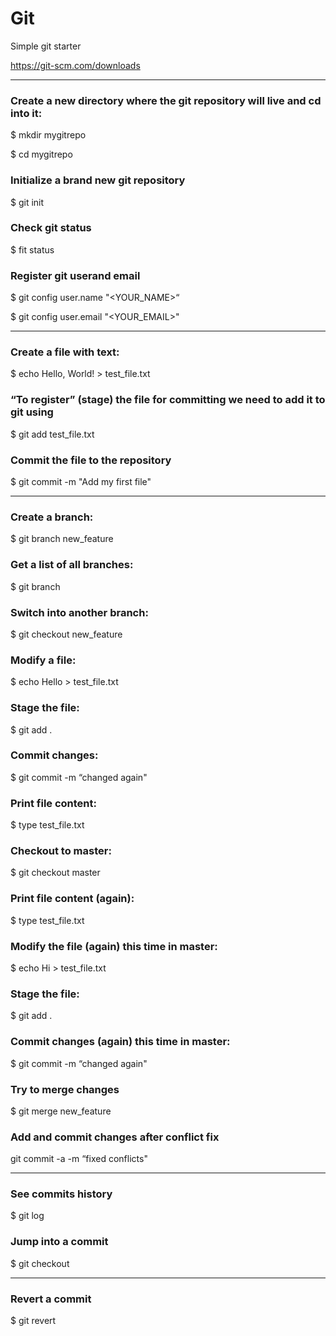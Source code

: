 # Git
Simple git starter

https://git-scm.com/downloads

-----------------------------------------------------

### Create a new directory where the git repository will live and cd into it:
$ mkdir mygitrepo

$ cd mygitrepo


### Initialize a brand new git repository
$ git init

### Check git status 
$ fit status

### Register git userand email
$ git config user.name "<YOUR_NAME>“

$ git config user.email "<YOUR_EMAIL>"

--------------------------------------------------

### Create a file with text:
$ echo Hello, World! > test_file.txt

### “To register” (stage) the file for committing we need to add it to git using
$ git add test_file.txt

### Commit the file to the repository
$ git commit -m "Add my first file"

--------------------------------------------------

### Create a branch:
$ git branch new_feature

### Get a list of all branches:
$ git branch

### Switch into another branch:
$ git checkout new_feature
  
### Modify a file:
$ echo Hello > test_file.txt

### Stage the file:
$ git add .

### Commit changes:
$ git commit -m “changed again"

### Print file content:
$ type test_file.txt

### Checkout to master:
$ git checkout master

### Print file content (again):
$ type test_file.txt

### Modify the file (again) this time in master:
$ echo Hi > test_file.txt

### Stage the file:
$ git add .

### Commit changes (again) this time in master:
$ git commit -m “changed again"

### Try to merge changes
$ git merge new_feature

### Add and commit changes after conflict fix
git commit -a -m “fixed conflicts"

--------------------------------------------------

### See commits history
$ git log

### Jump into a commit
$ git checkout <commit hash>
  
--------------------------------------------------

### Revert a commit
$ git revert <commit hash>





